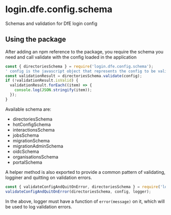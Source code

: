# login.dfe.config.schema
Schemas and validation for DfE login config

## Using the package
After adding an npm reference to the package, you require the schema you need and call validate with the config loaded in the application

```javascript
const { directoriesSchema } = require('login.dfe.config.schema');
' config is the javascript object that represents the config to be validated.
const validationResult = directoriesSchema.validate(config);
if (!validationResult.isValid) {
  validationResult.forEach((item) => {
    console.log(JSON.stringify(item));
  });
}
```

Available schema are:

* directoriesSchema
* hotConfigSchema
* interactionsSchema
* jobsSchema
* migrationSchema
* migrationAdminSchema
* oidcSchema
* organisationsSchema
* portalSchema

A helper method is also exported to provide a common pattern of validating, logginer and quitting on validation errors.

```javascript
const { validateConfigAndQuitOnError, directoriesSchema } = require('login.dfe.config.schema');
validateConfigAndQuitOnError(directoriesSchema, config, logger);
```

In the above, logger must have a function of `error(message)` on it, which will be used to log validation errors.